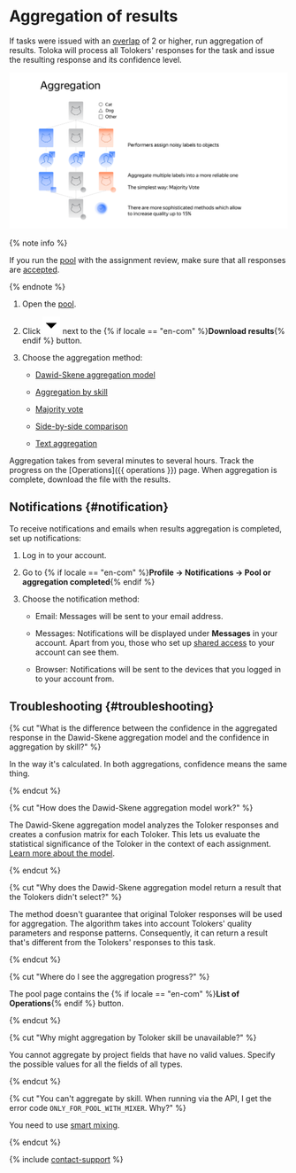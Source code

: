 # Aggregation of results

If tasks were issued with an [overlap](../../glossary.md#overlap) of 2 or higher, run aggregation of results. Toloka will process all Tolokers' responses for the task and issue the resulting response and its confidence level.

![](../_images/results/aggregation-scheme.svg)

{% note info %}

If you run the [pool](../../glossary.md#pool) with the assignment review, make sure that all responses are [accepted](accept.md).

{% endnote %}

1. Open the [pool](pool-main.md).

1. Click ![Drop-down button](../_images/other/drop-down.svg) next to the {% if locale == "en-com" %}**Download results**{% endif %} button.

1. Choose the aggregation method:

    - [Dawid-Skene aggregation model](result-aggregation-dawid-skene.md)
    
    - [Aggregation by skill](result-aggregation-by-skill.md)
    
    - [Majority vote](result-aggregation-mv.md)
    
    - [Side-by-side comparison](result-aggregation-pairwise.md)
    
    - [Text aggregation](result-aggregation-text.md)

Aggregation takes from several minutes to several hours. Track the progress on the [Operations]({{ operations }}) page. When aggregation is complete, download the file with the results.

## Notifications {#notification}

To receive notifications and emails when results aggregation is completed, set up notifications:

1. Log in to your account.

1. Go to {% if locale == "en-com" %}**Profile → Notifications → Pool or aggregation completed**{% endif %}

1. Choose the notification method:

    - Email: Messages will be sent to your email address.

    - Messages: Notifications will be displayed under **Messages** in your account. Apart from you, those who set up [shared access](multiple-access.md) to your account can see them.

    - Browser: Notifications will be sent to the devices that you logged in to your account from.

## Troubleshooting {#troubleshooting}

{% cut "What is the difference between the confidence in the aggregated response in the Dawid-Skene aggregation model and the confidence in aggregation by skill?" %}

In the way it's calculated. In both aggregations, confidence means the same thing.

{% endcut %}

{% cut "How does the Dawid-Skene aggregation model work?" %}

The Dawid-Skene aggregation model analyzes the Toloker responses and creates a confusion matrix for each Toloker. This lets us evaluate the statistical significance of the Toloker in the context of each assignment. [Learn more about the model](https://www.jstor.org/stable/2346806).

{% endcut %}

{% cut "Why does the Dawid-Skene aggregation model return a result that the Tolokers didn't select?" %}

The method doesn't guarantee that original Toloker responses will be used for aggregation. The algorithm takes into account Tolokers' quality parameters and response patterns. Consequently, it can return a result that's different from the Tolokers' responses to this task.

{% endcut %}

{% cut "Where do I see the aggregation progress?" %}

The pool page contains the {% if locale == "en-com" %}**List of Operations**{% endif %} button.

{% endcut %}

{% cut "Why might aggregation by Toloker skill be unavailable?" %}

You cannot aggregate by project fields that have no valid values. Specify the possible values for all the fields of all types.

{% endcut %}

{% cut "You can't aggregate by skill. When running via the API, I get the error code `ONLY_FOR_POOL_WITH_MIXER`. Why?" %}

You need to use [smart mixing](distribute-tasks-by-pages.md#smart-mixing).

{% endcut %}

{% include [contact-support](../_includes/contact-support-help.md) %}